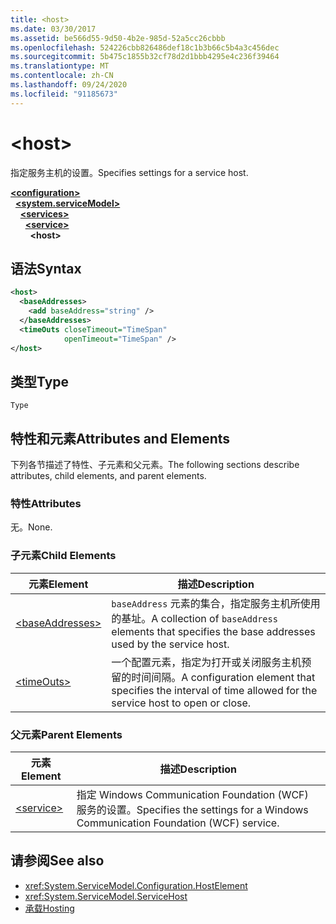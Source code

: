 ```yaml
---
title: <host>
ms.date: 03/30/2017
ms.assetid: be566d55-9d50-4b2e-985d-52a5cc26cbbb
ms.openlocfilehash: 524226cbb826486def18c1b3b66c5b4a3c456dec
ms.sourcegitcommit: 5b475c1855b32cf78d2d1bbb4295e4c236f39464
ms.translationtype: MT
ms.contentlocale: zh-CN
ms.lasthandoff: 09/24/2020
ms.locfileid: "91185673"
---
```

# \<host>

<span data-ttu-id="41300-101">指定服务主机的设置。</span><span class="sxs-lookup"><span data-stu-id="41300-101">Specifies settings for a service host.</span></span>  
  
[**\<configuration>**](../configuration-element.md)\
&nbsp;&nbsp;[**\<system.serviceModel>**](system-servicemodel.md)\
&nbsp;&nbsp;&nbsp;&nbsp;[**\<services>**](services.md)\
&nbsp;&nbsp;&nbsp;&nbsp;&nbsp;&nbsp;[**\<service>**](service.md)\
&nbsp;&nbsp;&nbsp;&nbsp;&nbsp;&nbsp;&nbsp;&nbsp;**\<host>**  
  
## <a name="syntax"></a><span data-ttu-id="41300-102">语法</span><span class="sxs-lookup"><span data-stu-id="41300-102">Syntax</span></span>  
  
```xml  
<host>
  <baseAddresses>
    <add baseAddress="string" />
  </baseAddresses>
  <timeOuts closeTimeout="TimeSpan"
            openTimeout="TimeSpan" />
</host>
```  
  
## <a name="type"></a><span data-ttu-id="41300-103">类型</span><span class="sxs-lookup"><span data-stu-id="41300-103">Type</span></span>  

 `Type`  
  
## <a name="attributes-and-elements"></a><span data-ttu-id="41300-104">特性和元素</span><span class="sxs-lookup"><span data-stu-id="41300-104">Attributes and Elements</span></span>  

 <span data-ttu-id="41300-105">下列各节描述了特性、子元素和父元素。</span><span class="sxs-lookup"><span data-stu-id="41300-105">The following sections describe attributes, child elements, and parent elements.</span></span>  
  
### <a name="attributes"></a><span data-ttu-id="41300-106">特性</span><span class="sxs-lookup"><span data-stu-id="41300-106">Attributes</span></span>  

 <span data-ttu-id="41300-107">无。</span><span class="sxs-lookup"><span data-stu-id="41300-107">None.</span></span>  
  
### <a name="child-elements"></a><span data-ttu-id="41300-108">子元素</span><span class="sxs-lookup"><span data-stu-id="41300-108">Child Elements</span></span>  
  
|<span data-ttu-id="41300-109">元素</span><span class="sxs-lookup"><span data-stu-id="41300-109">Element</span></span>|<span data-ttu-id="41300-110">描述</span><span class="sxs-lookup"><span data-stu-id="41300-110">Description</span></span>|  
|-------------|-----------------|  
|[\<baseAddresses>](baseaddresses.md)|<span data-ttu-id="41300-111">`baseAddress` 元素的集合，指定服务主机所使用的基址。</span><span class="sxs-lookup"><span data-stu-id="41300-111">A collection of `baseAddress` elements that specifies the base addresses used by the service host.</span></span>|  
|[\<timeOuts>](timeouts.md)|<span data-ttu-id="41300-112">一个配置元素，指定为打开或关闭服务主机预留的时间间隔。</span><span class="sxs-lookup"><span data-stu-id="41300-112">A configuration element that specifies the interval of time allowed for the service host to open or close.</span></span>|  
  
### <a name="parent-elements"></a><span data-ttu-id="41300-113">父元素</span><span class="sxs-lookup"><span data-stu-id="41300-113">Parent Elements</span></span>  
  
|<span data-ttu-id="41300-114">元素</span><span class="sxs-lookup"><span data-stu-id="41300-114">Element</span></span>|<span data-ttu-id="41300-115">描述</span><span class="sxs-lookup"><span data-stu-id="41300-115">Description</span></span>|  
|-------------|-----------------|  
|[\<service>](service.md)|<span data-ttu-id="41300-116">指定 Windows Communication Foundation (WCF) 服务的设置。</span><span class="sxs-lookup"><span data-stu-id="41300-116">Specifies the settings for a Windows Communication Foundation (WCF) service.</span></span>|  
  
## <a name="see-also"></a><span data-ttu-id="41300-117">请参阅</span><span class="sxs-lookup"><span data-stu-id="41300-117">See also</span></span>

- <xref:System.ServiceModel.Configuration.HostElement>
- <xref:System.ServiceModel.ServiceHost>
- [<span data-ttu-id="41300-118">承载</span><span class="sxs-lookup"><span data-stu-id="41300-118">Hosting</span></span>](../../../wcf/feature-details/hosting.md)
